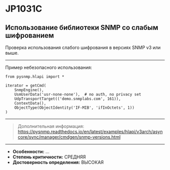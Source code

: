 # JP1031C
## Использование библиотеки SNMP со слабым шифрованием
Проверка использования слабого шифрования в версиях SNMP v3 или выше.

---
Пример небезопасного использования:
```
from pysnmp.hlapi import *

iterator = getCmd(
    SnmpEngine(),
    UsmUserData('usr-none-none'),  # no auth, no privacy set
    UdpTransportTarget(('demo.snmplabs.com', 161)),
    ContextData(),
    ObjectType(ObjectIdentity('IF-MIB', 'ifInOctets', 1))
)
```
---
> Дополнительная информация:
> <https://pysnmp.readthedocs.io/en/latest/examples/hlapi/v3arch/asyncore/sync/manager/cmdgen/snmp-versions.html>
---
* __Особенности:__ ...
* __Степень критичности:__ СРЕДНЯЯ
* __Достоверность определения:__ ВЫСОКАЯ
